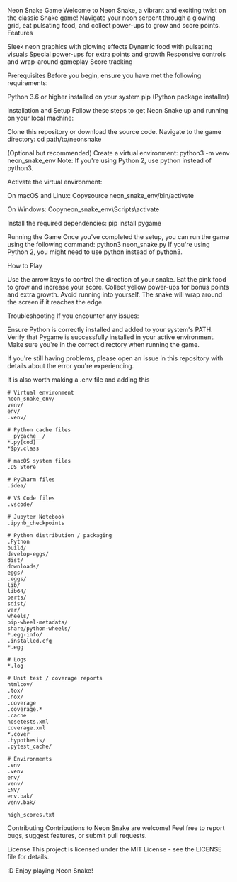 Neon Snake Game
Welcome to Neon Snake, a vibrant and exciting twist on the classic Snake game! Navigate your neon serpent through a glowing grid, eat pulsating food, and collect power-ups to grow and score points.
Features

Sleek neon graphics with glowing effects
Dynamic food with pulsating visuals
Special power-ups for extra points and growth
Responsive controls and wrap-around gameplay
Score tracking

Prerequisites
Before you begin, ensure you have met the following requirements:

Python 3.6 or higher installed on your system
pip (Python package installer)

Installation and Setup
Follow these steps to get Neon Snake up and running on your local machine:

Clone this repository or download the source code.
Navigate to the game directory:
cd path/to/neonsnake

(Optional but recommended) Create a virtual environment:
python3 -m venv neon_snake_env
Note: If you're using Python 2, use python instead of python3.

Activate the virtual environment:

On macOS and Linux:
Copysource neon_snake_env/bin/activate

On Windows:
Copyneon_snake_env\Scripts\activate

Install the required dependencies:
pip install pygame

Running the Game
Once you've completed the setup, you can run the game using the following command:
python3 neon_snake.py
If you're using Python 2, you might need to use python instead of python3.

How to Play

Use the arrow keys to control the direction of your snake.
Eat the pink food to grow and increase your score.
Collect yellow power-ups for bonus points and extra growth.
Avoid running into yourself.
The snake will wrap around the screen if it reaches the edge.

Troubleshooting
If you encounter any issues:

Ensure Python is correctly installed and added to your system's PATH.
Verify that Pygame is successfully installed in your active environment.
Make sure you're in the correct directory when running the game.

If you're still having problems, please open an issue in this repository with details about the error you're experiencing.

It is also worth making a .env file and adding this

```
# Virtual environment
neon_snake_env/
venv/
env/
.venv/

# Python cache files
__pycache__/
*.py[cod]
*$py.class

# macOS system files
.DS_Store

# PyCharm files
.idea/

# VS Code files
.vscode/

# Jupyter Notebook
.ipynb_checkpoints

# Python distribution / packaging
.Python
build/
develop-eggs/
dist/
downloads/
eggs/
.eggs/
lib/
lib64/
parts/
sdist/
var/
wheels/
pip-wheel-metadata/
share/python-wheels/
*.egg-info/
.installed.cfg
*.egg

# Logs
*.log

# Unit test / coverage reports
htmlcov/
.tox/
.nox/
.coverage
.coverage.*
.cache
nosetests.xml
coverage.xml
*.cover
.hypothesis/
.pytest_cache/

# Environments
.env
.venv
env/
venv/
ENV/
env.bak/
venv.bak/

high_scores.txt
```

Contributing
Contributions to Neon Snake are welcome! Feel free to report bugs, suggest features, or submit pull requests.

License
This project is licensed under the MIT License - see the LICENSE file for details.

:D Enjoy playing Neon Snake!